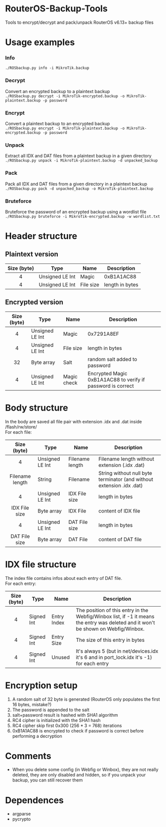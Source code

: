 # RouterOS-Backup-Tools
Tools to encrypt/decrypt and pack/unpack RouterOS v6.13+ backup files

# Usage examples  

### Info
`./ROSbackup.py info -i MikroTik.backup`  

### Decrypt  
Convert an encrypted backup to a plaintext backup  
`./ROSbackup.py decrypt -i MikroTik-encrypted.backup -o MikroTik-plaintext.backup -p password`  


### Encrypt  
Convert a plaintext backup to an encrypted backup  
`./ROSbackup.py encrypt -i MikroTik-plaintext.backup -o MikroTik-encrypted.backup -p password`  

### Unpack  
Extract all IDX and DAT files from a plaintext backup in a given directory    
`./ROSbackup.py unpack -i MikroTik-plaintext.backup -d unpacked_backup`  

### Pack  
Pack all IDX and DAT files from a given directory in a plaintext backup    
`./ROSbackup.py pack -d unpacked_backup -o MikroTik-plaintext.backup` 

### Bruteforce
Bruteforce the password of an encrypted backup using a wordlist file  
`./ROSbackup.py bruteforce -i MikroTik-encrypted.backup -w wordlist.txt`

# Header structure
## Plaintext version
| Size (byte)  | Type | Name | Description |
| :----------: | ---- | ---- | ------- |
| 4 | Unsigned LE Int | Magic | 0xB1A1AC88 |
| 4 | Unsigned LE Int | File size | length in bytes |

## Encrypted version
| Size (byte)  | Type | Name | Description |
| :----------: | ---- | ---- | ------- |
| 4 | Unsigned LE Int | Magic | 0x7291A8EF |
| 4 | Unsigned LE Int | File size | length in bytes |
| 32 | Byte array | Salt | random salt added to password |
| 4 | Unsigned LE Int | Magic check | Encrypted Magic 0xB1A1AC88 to verify if password is correct |

# Body structure
In the body are saved all file pair with extension .idx and .dat inside /flash/rw/store/  
For each file:  

| Size (byte)  | Type | Name | Description |
| :----------: | ---- | ---- | ------- |
| 4 | Unsigned LE Int | Filename length | Filename length without extension (.idx .dat) |
| Filename length | String | Filename | String without null byte terminator (and without extension .idx .dat)|
| 4 | Unsigned LE Int | IDX File size | length in bytes |
| IDX File size | Byte array | IDX File | content of IDX file |
| 4 | Unsigned LE Int | DAT File size | length in bytes |
| DAT File size | Byte array | DAT File | content of DAT file |

# IDX file structure
The index file contains infos about each entry of DAT file.    
For each entry:  

| Size (byte)  | Type | Name | Description |
| :----------: | ---- | ---- | ------- |
| 4 | Signed Int | Entry Index | The position of this entry in the Webfig/Winbox list, if -1 it means the entry was deleted and it won't be shown on Webfig/Winbox. |
| 4 | Signed Int | Entry Size | The size of this entry in bytes |
| 4 | Signed Int | Unused | It's always 5 (but in net/devices.idx it's 6 and in port_lock.idx it's -1) for each entry |

# Encryption setup
1) A random salt of 32 byte is generated (RouterOS only populates the first 16 bytes, mistake?)
2) The password is appended to the salt
3) salt+password result is hashed with SHA1 algorithm
4) RC4 cipher is initialized with the SHA1 hash
5) RC4 cipher skip first 0x300 (256 * 3 = 768) iterations
6) 0xB1A1AC88 is encrypted to check if password is correct before performing a decryption

# Comments
- When you delete some config (in Webfig or Winbox), they are not really deleted, they are only disabled and hidden, so if you unpack your backup, you can still recover them

# Dependences
- argparse
- pycrypto
